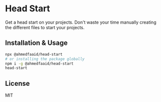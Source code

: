 # Head Start

Get a head start on your projects. Don't waste your time manually creating the different files to start your projects.

## Installation & Usage

```bash
npx @ahmedfaaid/head-start
# or installing the package globally
npm i -g @ahmedfaaid/head-start
head-start
```

## License

MIT
